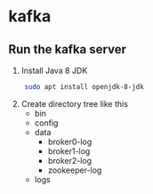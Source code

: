 # kafka
## Run the kafka server
1. Install Java 8 JDK
```bash
    sudo apt install openjdk-8-jdk
```

2. Create directory tree like this
    - bin
    - config
    - data
        - broker0-log
        - broker1-log
        - broker2-log
        - zookeeper-log
    - logs